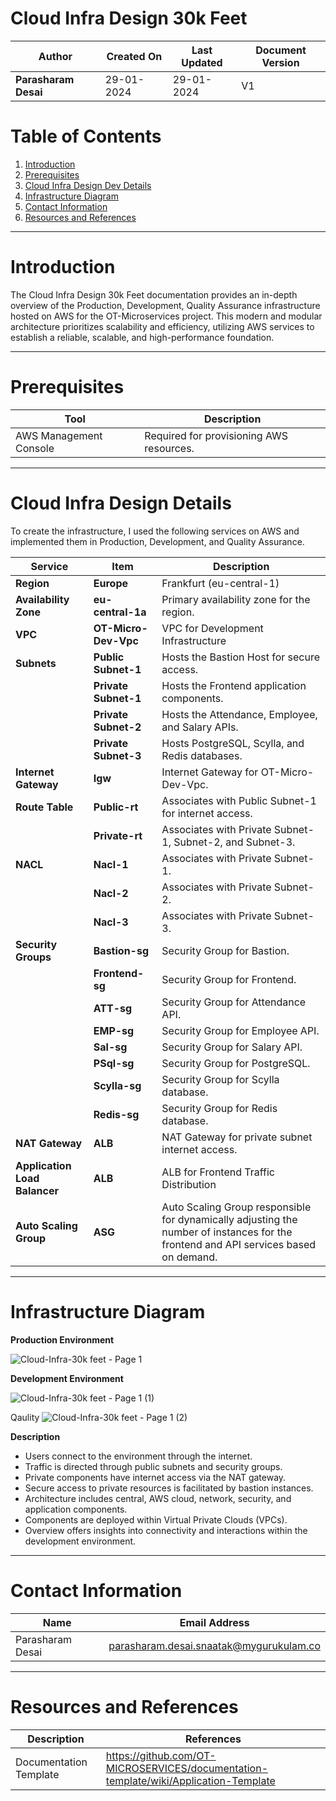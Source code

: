 # Cloud Infra Design 30k Feet

| **Author**           | **Created On** | **Last Updated** | **Document Version** |
| -------------------- | -------------- | ---------------- | -------------------- |
| **Parasharam Desai** | 29-01-2024     | 29-01-2024       | V1                   |

# Table of Contents

1. [Introduction](#introduction)
2. [Prerequisites](#prerequisites)
3. [Cloud Infra Design Dev Details](#cloud-infra-design-dev-details)
4. [Infrastructure Diagram](#infrastructure-diagram)
5. [Contact Information](#contact-information)
6. [Resources and References](#resources-and-references)

***
# Introduction

The Cloud Infra Design 30k Feet documentation provides an in-depth overview of the Production, Development, Quality Assurance infrastructure hosted on AWS for the OT-Microservices project. This modern and modular architecture prioritizes scalability and efficiency, utilizing AWS services to establish a reliable, scalable, and high-performance foundation.


***
# Prerequisites
| Tool                  | Description                                  |
|-----------------------|----------------------------------------------|
| AWS Management Console | Required for provisioning AWS resources.     |


***
# Cloud Infra Design Details

To create the infrastructure, I used the following services on AWS and implemented them in Production, Development, and Quality Assurance.

| Service         | Item                  | Description                                         |
|-----------------|-----------------------|-----------------------------------------------------|
| **Region**      | **Europe**               | Frankfurt (eu-central-1)                         |
| **Availability Zone**          | **eu-central-1a**         | Primary availability zone for the region.       |
| **VPC**         | **OT-Micro-Dev-Vpc**      | VPC for Development Infrastructure              |
| **Subnets**     | **Public Subnet-1**   | Hosts the Bastion Host for secure access.           |
|                 | **Private Subnet-1**  | Hosts the Frontend application components.         |
|                 | **Private Subnet-2**  | Hosts the Attendance, Employee, and Salary APIs.    |
|                 | **Private Subnet-3**  | Hosts PostgreSQL, Scylla, and Redis databases.      |
| **Internet Gateway** | **Igw**              | Internet Gateway for OT-Micro-Dev-Vpc.              |
| **Route Table**  | **Public-rt**        | Associates with Public Subnet-1 for internet access.|
|                 | **Private-rt**       | Associates with Private Subnet-1, Subnet-2, and Subnet-3.|
| **NACL**        | **Nacl-1**           | Associates with Private Subnet-1.                  |
|                 | **Nacl-2**           | Associates with Private Subnet-2.                  |
|                 | **Nacl-3**           | Associates with Private Subnet-3.                  |
| **Security Groups** | **Bastion-sg**    | Security Group for Bastion.                         |
|                 | **Frontend-sg**      | Security Group for Frontend.                        |
|                 | **ATT-sg**           | Security Group for Attendance API.                 |
|                 | **EMP-sg**           | Security Group for Employee API.                   |
|                 | **Sal-sg**           | Security Group for Salary API.                     |
|                 | **PSql-sg**          | Security Group for PostgreSQL.                     |
|                 | **Scylla-sg**        | Security Group for Scylla database.                |
|                 | **Redis-sg**         | Security Group for Redis database.                 |
| **NAT Gateway** | **ALB**                   | NAT Gateway for private subnet internet access.    |
| **Application Load Balancer** | **ALB** |ALB for Frontend Traffic Distribution| 
| **Auto Scaling Group**         | **ASG**           | Auto Scaling Group responsible for dynamically adjusting the number of instances for the frontend and API services based on demand. | 


***

# Infrastructure Diagram

**Production Environment**

![Cloud-Infra-30k feet - Page 1](https://github.com/avengers-p7/Documentation/assets/156056709/615999ae-ada0-4987-ae47-97f68e00f282)

**Development Environment**

![Cloud-Infra-30k feet - Page 1 (1)](https://github.com/avengers-p7/Documentation/assets/156056709/a49eb6c0-2a20-4917-af50-d3cff4dae50e)


Qaulity
![Cloud-Infra-30k feet - Page 1 (2)](https://github.com/avengers-p7/Documentation/assets/156056709/fd353f0b-3e2a-4698-a9a0-a3c2cdcc78bb)



**Description**

* Users connect to the environment through the internet.
* Traffic is directed through public subnets and security groups.
* Private components have internet access via the NAT gateway.
* Secure access to private resources is facilitated by bastion instances.
* Architecture includes central, AWS cloud, network, security, and application components.
* Components are deployed within Virtual Private Clouds (VPCs).
* Overview offers insights into connectivity and interactions within the development environment.


***

# Contact Information

| Name               | Email Address                               |
| ------------------ | ------------------------------------------- |
| Parasharam Desai   | parasharam.desai.snaatak@mygurukulam.co     |

***
# Resources and References

|     Description                  | References  
| ---------------------------------| ------------------------------------------------------------------- |
|     Documentation Template       | https://github.com/OT-MICROSERVICES/documentation-template/wiki/Application-Template |

